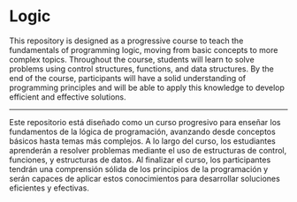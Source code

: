 # Logic
This repository is designed as a progressive course to teach the fundamentals of programming logic, moving from basic concepts to more complex topics. Throughout the course, students will learn to solve problems using control structures, functions, and data structures. By the end of the course, participants will have a solid understanding of programming principles and will be able to apply this knowledge to develop efficient and effective solutions.

___________________________________________________________


Este repositorio está diseñado como un curso progresivo para enseñar los fundamentos de la lógica de programación, avanzando desde conceptos básicos hasta temas más complejos. A lo largo del curso, los estudiantes aprenderán a resolver problemas mediante el uso de estructuras de control, funciones, y estructuras de datos. Al finalizar el curso, los participantes tendrán una comprensión sólida de los principios de la programación y serán capaces de aplicar estos conocimientos para desarrollar soluciones eficientes y efectivas.
